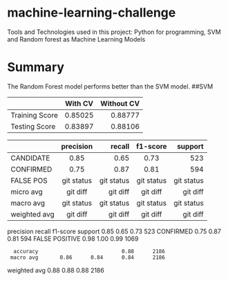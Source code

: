 # machine-learning-challenge

Tools and Technologies used in this project: Python for programming, SVM and Random forest as Machine Learning Models 
 
# Summary

The Random Forest model performs better than the SVM model.
##SVM

|              |   With CV      | Without CV    |
| :---         |     :---:      |          ---: |
| Training Score | 0.85025     | 0.88777    |
| Testing Score  | 0.83897     | 0.88106    |


|              | precision | recall | f1-score | support |
| :---         |     :---:      |          ---: |     :---:      |          ---: |
| CANDIDATE   | 0.85      | 0.65    | 0.73     | 523    |
| CONFIRMED   | 0.75       | 0.87       | 0.81       | 594      |
| FALSE POS   | git status     | git status    | git status     | git status    |
| micro avg   | git diff       | git diff      | git diff       | git diff      |
| macro avg   | git status     | git status    | git status     | git status    |
| weighted avg| git diff       | git diff      | git diff       | git diff      |
 


precision	recall	f1-score	support
0.85      0.65      0.73       523
     CONFIRMED       0.75      0.87      0.81       594
FALSE POSITIVE       0.98      1.00      0.99      1069

      accuracy                           0.88      2186
     macro avg       0.86      0.84      0.84      2186
  weighted avg       0.88      0.88      0.88      2186
